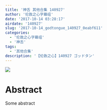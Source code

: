 ```yaml
---
title: '神舌 其他合集 140927'
author: '伦敦之心字幕组'
date: '2017-10-14 03:28:17'
airdate: '140927'
slug: '2017-10-14_godtongue_140927_0eabf611'
categories: 
  - '伦敦之心字幕组'
  - '神舌'
tags: 
  - '其他合集'
description: '【伦敦之心】140927 ゴッドタン'
---
```


![](https://i.imgur.com/KQAlZ7K.jpg)
# Abstract
Some abstract
